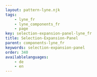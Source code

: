 ```yaml
---
layout: pattern-lyne.njk
tags: 
    - lyne_fr
    - lyne_components_fr
    - page
key: selection-expansion-panel-lyne_fr
title: Selection-Expansion-Panel
parent: components-lyne_fr
keywords: selection-expansion-panel
order: 340
availablelanguages: 
    - de
    - en
---
```

